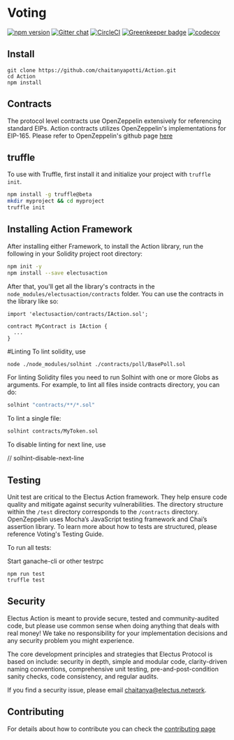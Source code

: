 # Voting

<!-- <img align="center" src="./img/colonyNetwork_color.svg" /> -->

[![npm version](https://badge.fury.io/js/electusaction.svg)](https://badge.fury.io/js/electusaction)
[![Gitter chat](https://badges.gitter.im/gitterHQ/gitter.png)](https://gitter.im/ElectusProtocol/Lobby)
[![CircleCI](https://circleci.com/gh/chaitanyapotti/Action/tree/master.svg?style=shield)](https://circleci.com/gh/chaitanyapotti/Action/tree/master)
[![Greenkeeper badge](https://badges.greenkeeper.io/chaitanyapotti/Action.svg)](https://greenkeeper.io/)
[![codecov](https://codecov.io/gh/chaitanyapotti/Action/branch/master/graph/badge.svg)](https://codecov.io/gh/chaitanyapotti/Action)

## Install

```
git clone https://github.com/chaitanyapotti/Action.git
cd Action
npm install
```

## Contracts

The protocol level contracts use OpenZeppelin extensively for referencing standard EIPs.
Action contracts utilizes OpenZeppelin's implementations for EIP-165.
Please refer to OpenZeppelin's github page [here](https://github.com/OpenZeppelin/openzeppelin-solidity)

## truffle

To use with Truffle, first install it and initialize your project with `truffle init`.

```sh
npm install -g truffle@beta
mkdir myproject && cd myproject
truffle init
```

## Installing Action Framework

After installing either Framework, to install the Action library, run the following in your Solidity project root directory:

```sh
npm init -y
npm install --save electusaction
```

After that, you'll get all the library's contracts in the `node_modules/electusaction/contracts` folder. You can use the contracts in the library like so:

```solidity
import 'electusaction/contracts/IAction.sol';

contract MyContract is IAction {
  ...
}
```

#Linting
To lint solidity, use

```sh
node ./node_modules/solhint ./contracts/poll/BasePoll.sol
```

For linting Solidity files you need to run Solhint with one or more Globs as arguments. For example, to lint all files inside contracts directory, you can do:

```sh
solhint "contracts/**/*.sol"
```

To lint a single file:

```sh
solhint contracts/MyToken.sol
```

To disable linting for next line, use

// solhint-disable-next-line

## Testing

Unit test are critical to the Electus Action framework. They help ensure code quality and mitigate against security vulnerabilities. The directory structure within the `/test` directory corresponds to the `/contracts` directory. OpenZeppelin uses Mocha’s JavaScript testing framework and Chai’s assertion library. To learn more about how to tests are structured, please reference Voting's Testing Guide.

To run all tests:

Start ganache-cli or other testrpc

```
npm run test
truffle test
```

## Security

Electus Action is meant to provide secure, tested and community-audited code, but please use common sense when doing anything that deals with real money! We take no responsibility for your implementation decisions and any security problem you might experience.

The core development principles and strategies that Electus Protocol is based on include: security in depth, simple and modular code, clarity-driven naming conventions, comprehensive unit testing, pre-and-post-condition sanity checks, code consistency, and regular audits.

If you find a security issue, please email [chaitanya@electus.network](mailto:chaitanya@electus.network).

## Contributing

For details about how to contribute you can check the [contributing page](CONTRIBUTING.md)
